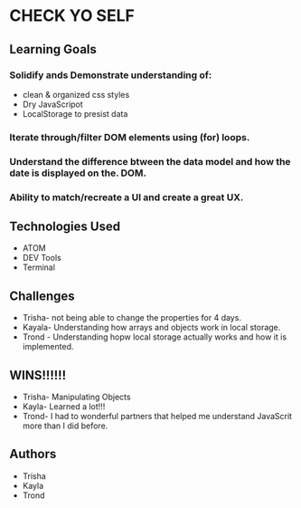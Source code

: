 # CHECK YO SELF
 
## Learning Goals
 
### Solidify ands Demonstrate understanding of:

  * clean & organized css styles
  * Dry JavaScripot
  * LocalStorage to presist data
 
### Iterate through/filter DOM elements using (for) loops.

### Understand the difference btween the data model and how the date is displayed on the. DOM.

### Ability to match/recreate a UI and create a great UX.

## Technologies Used
  
  * ATOM
  * DEV Tools
  * Terminal

## Challenges

 * Trisha- not being able to change the properties for 4 days.
 * Kayala- Understanding how arrays and objects work in local storage.
 * Trond - Understanding hopw local storage actually works and how it is implemented.

## WINS!!!!!!
 
 * Trisha- Manipulating Objects
 * Kayla- Learned a lot!!!
 * Trond- I had to wonderful partners that helped me understand JavaScrit more than I did before.
 
 ## Authors
 
 * Trisha
 * Kayla
 * Trond
 
